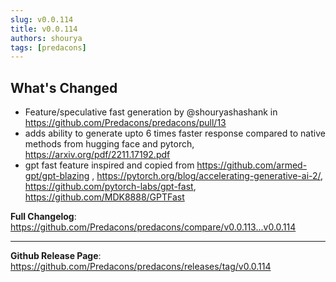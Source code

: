 ```yaml
---
slug: v0.0.114
title: v0.0.114
authors: shourya
tags: [predacons]
---
```

## What's Changed
* Feature/speculative fast generation by @shouryashashank in https://github.com/Predacons/predacons/pull/13
* adds ability to generate upto 6 times faster response compared to native methods from hugging face and pytorch, https://arxiv.org/pdf/2211.17192.pdf
* gpt fast feature inspired and copied from https://github.com/armed-gpt/gpt-blazing , https://pytorch.org/blog/accelerating-generative-ai-2/, https://github.com/pytorch-labs/gpt-fast, https://github.com/MDK8888/GPTFast

<!-- truncate -->
**Full Changelog**: https://github.com/Predacons/predacons/compare/v0.0.113...v0.0.114



---
**Github Release Page**: https://github.com/Predacons/predacons/releases/tag/v0.0.114


